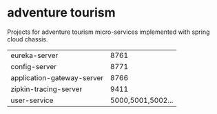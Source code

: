 # adventure tourism 
Projects for adventure tourism micro-services implemented with spring cloud chassis.

<table>
<tr><td>eureka-server</td><td>8761</td></tr>
<tr><td>config-server</td><td>8771</td></tr>
<tr><td>application-gateway-server</td><td>8766</td></tr>
<tr><td>zipkin-tracing-server</td><td>9411</td></tr>

<tr><td>user-service</td><td>5000,5001,5002...</td></tr>
</table>
